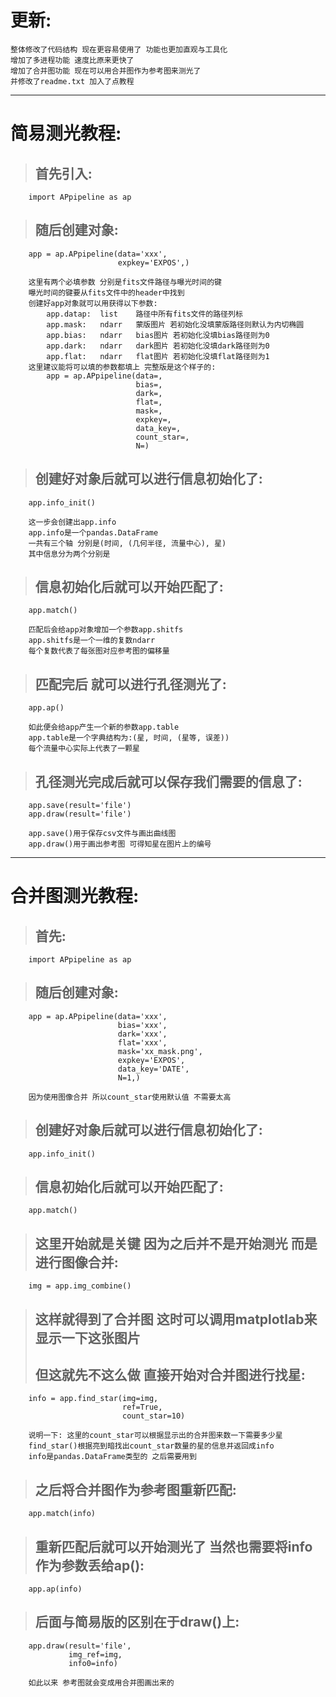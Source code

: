 更新:
===========
    整体修改了代码结构 现在更容易使用了 功能也更加直观与工具化
    增加了多进程功能 速度比原来更快了
    增加了合并图功能 现在可以用合并图作为参考图来测光了
    并修改了readme.txt 加入了点教程
**************************
# 简易测光教程:
>##      首先引入:

        import APpipeline as ap

>##      随后创建对象:

        app = ap.APpipeline(data='xxx',
                            expkey='EXPOS',)

        这里有两个必填参数 分别是fits文件路径与曝光时间的键
        曝光时间的键要从fits文件中的header中找到
        创建好app对象就可以用获得以下参数:
            app.datap:  list    路径中所有fits文件的路径列标
            app.mask:   ndarr   蒙版图片 若初始化没填蒙版路径则默认为内切椭圆
            app.bias:   ndarr   bias图片 若初始化没填bias路径则为0
            app.dark:   ndarr   dark图片 若初始化没填dark路径则为0
            app.flat:   ndarr   flat图片 若初始化没填flat路径则为1
        这里建议能将可以填的参数都填上 完整版是这个样子的:
            app = ap.APpipeline(data=,
                                bias=,
                                dark=,
                                flat=,
                                mask=,
                                expkey=,
                                data_key=,
                                count_star=,
                                N=)

>##      创建好对象后就可以进行信息初始化了:

        app.info_init()

        这一步会创建出app.info
        app.info是一个pandas.DataFrame
        一共有三个轴 分别是(时间, (几何半径, 流量中心), 星)
        其中信息分为两个分别是
    
>##      信息初始化后就可以开始匹配了:

        app.match()

        匹配后会给app对象增加一个参数app.shitfs
        app.shitfs是一个一维的复数ndarr
        每个复数代表了每张图对应参考图的偏移量
    
>##      匹配完后 就可以进行孔径测光了:

        app.ap()

        如此便会给app产生一个新的参数app.table
        app.table是一个字典结构为:(星, 时间, (星等, 误差))
        每个流量中心实际上代表了一颗星

>##      孔径测光完成后就可以保存我们需要的信息了:

        app.save(result='file')
        app.draw(result='file')

        app.save()用于保存csv文件与画出曲线图
        app.draw()用于画出参考图 可得知星在图片上的编号
************************
# 合并图测光教程:
>##      首先:

        import APpipeline as ap

>##      随后创建对象:

        app = ap.APpipeline(data='xxx',
                            bias='xxx',
                            dark='xxx',
                            flat='xxx',
                            mask='xx_mask.png',
                            expkey='EXPOS',
                            data_key='DATE',
                            N=1,)

        因为使用图像合并 所以count_star使用默认值 不需要太高

>##      创建好对象后就可以进行信息初始化了:

        app.info_init()
    
>##      信息初始化后就可以开始匹配了:

        app.match()
    
>##      这里开始就是关键 因为之后并不是开始测光 而是进行图像合并:

        img = app.img_combine()
    
>##      这样就得到了合并图 这时可以调用matplotlab来显示一下这张图片
>##      但这就先不这么做 直接开始对合并图进行找星:

        info = app.find_star(img=img,
                             ref=True,
                             count_star=10)

        说明一下: 这里的count_star可以根据显示出的合并图来数一下需要多少星
        find_star()根据亮到暗找出count_star数量的星的信息并返回成info
        info是pandas.DataFrame类型的 之后需要用到
    
>##      之后将合并图作为参考图重新匹配:

        app.match(info)

>##      重新匹配后就可以开始测光了 当然也需要将info作为参数丢给ap():

        app.ap(info)

>##      后面与简易版的区别在于draw()上:

        app.draw(result='file',
                 img_ref=img,
                 info0=info)
        
        如此以来 参考图就会变成用合并图画出来的
